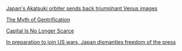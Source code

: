 <a href="http://www.cnet.com/news/japans-akatsuki-orbiter-sends-back-triumphant-venus-images/#ftag=CAD590a51e" target="_blank">Japan's Akatsuki orbiter sends back triumphant Venus images</a>

<a href="http://www.slate.com/articles/news_and_politics/politics/2015/01/the_gentrification_myth_it_s_rare_and_not_as_bad_for_the_poor_as_people.single.html" target="_blank">The Myth of Gentrification</a>

<a href="http://continuations.com/post/134920840275/capital-is-no-longer-scarce" target="_blank">Capital Is No Longer Scarce</a>

<a href="https://freedom.press/blog/2015/12/preparation-join-us-wars-japan-dismantles-freedom-press" target="_blank">In preparation to join US wars, Japan dismantles freedom of the press</a>
